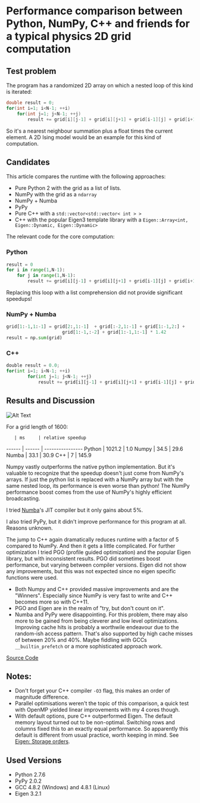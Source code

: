 # Performance comparison between Python, NumPy, C++ and friends for a typical physics 2D grid computation

## Test problem

The program has a randomized 2D array on which a nested loop of this kind is iterated:

```cpp
double result = 0;
for(int i=1; i<N-1; ++i)
	for(int j=1; j<N-1; ++j)
		result += grid[i][j-1] + grid[i][j+1] + grid[i-1][j] + grid[i+1][j] + grid[i][j] * some_float;
```

So it's a nearest neighbour summation plus a float times the current element. A 2D Ising model would be an example for this kind of computation.

## Candidates

This article compares the runtime with the following approaches:

- Pure Python 2 with the grid as a list of lists.
- NumPy with the grid as a `ndarray`
- NumPy + Numba
- PyPy
- Pure C++ with a `std::vector<std::vector< int > >`
- C++ with the popular Eigen3 template library with a `Eigen::Array<int, Eigen::Dynamic, Eigen::Dynamic>`

The relevant code for the core computation:
### Python
```python
result = 0
for i in range(1,N-1):
	for j in range(1,N-1):
		result += grid[i][j-1] + grid[i][j+1] + grid[i-1][j] + grid[i+1][j] + grid[i][j] * 1.42
```
Replacing this loop with a list comprehension did not provide significant speedups!

### NumPy + Numba
```python
grid[1:-1,1:-1] = grid[2:,1:-1]  + grid[:-2,1:-1] + grid[1:-1,2:] +
                     grid[1:-1,:-2] + grid[1:-1,1:-1] * 1.42
result = np.sum(grid)
```

### C++
```python
double result = 0.0;
for(int i=1; i<N-1; ++i)
		for(int j=1; j<N-1; ++j)
			result += grid[i][j-1] + grid[i][j+1] + grid[i-1][j] + grid[i+1][j] + grid[i][j]*1.42;
```

## Results and Discussion

![Alt Text](https://raw.githubusercontent.com/s9w/perf_2D-grid/master/perf_2D_grid_plot.png)

For a grid length of 1600:

       | ms     | relative speedup
------ | ------ | ----------------
Python | 1021.2 | 1.0
Numpy  | 34.5   | 29.6
Numba  | 33.1   | 30.9
C++    | 7      | 145.9

Numpy vastly outperforms the native python implementation. But it's valuable to recognize that the speedup doesn't just come from NumPy's arrays. If just the python list is replaced with a NumPy array but with the same nested loop, its performance is even worse than python! The NumPy performance boost comes from the use of NumPy's highly efficient broadcasting.

I tried [Numba](http://numba.pydata.org)'s JIT compiler but it only gains about 5%.

I also tried PyPy, but it didn't improve performance for this program at all. Reasons unknown.

The jump to C++ again dramatically reduces runtime with a factor of 5 compared to NumPy. And then it gets a little complicated. For further optimization I tried PGO (profile guided optimization) and the popular Eigen library, but with inconsistent results. PGO did sometimes boost performance, but varying between compiler versions. Eigen did not show any improvements, but this was not expected since no eigen specific functions were used.

- Both Numpy and C++ provided massive improvements and are the "Winners". Especially since NumPy is very fast to write and C++ becomes more so with C++11.
- PGO and Eigen are in the realm of "try, but don't count on it".
- Numba and PyPy were disappointing. For this problem, there may also more to be gained from being cleverer and low level optimizations. Improving cache hits is probably a worthwile endeavour due to the random-ish access pattern. That's also supported by high cache misses of between 20% and 40%. Maybe fiddling with GCCs `__builtin_prefetch` or a more sophisticated approach work.

[Source Code](https://github.com/s9w/perf_2D-grid)

## Notes:

- Don't forget your C++ compiler `-O3` flag, this makes an order of magnitude difference.
- Parallel optimisations weren't the topic of this comparison, a quick test with OpenMP yielded linear improvements with my 4 cores though.
- With default options, pure C++ outperformed Eigen. The default memory layout turned out to be non-optimal. Switching rows and columns fixed this to an exactly equal performance. So apparently this default is different from usual practice, worth keeping in mind. See [Eigen: Storage orders](http://eigen.tuxfamily.org/dox/group__TopicStorageOrders.html).

## Used Versions
- Python 2.7.6
- PyPy 2.0.2
- GCC 4.8.2 (Windows) and 4.8.1 (Linux)
- Eigen 3.2.1
